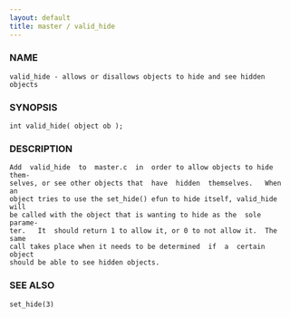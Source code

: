 ```yaml
---
layout: default
title: master / valid_hide
---
```


### NAME

    valid_hide - allows or disallows objects to hide and see hidden objects

### SYNOPSIS

    int valid_hide( object ob );

### DESCRIPTION

    Add  valid_hide  to  master.c  in  order to allow objects to hide them‐
    selves, or see other objects that  have  hidden  themselves.   When  an
    object tries to use the set_hide() efun to hide itself, valid_hide will
    be called with the object that is wanting to hide as the  sole  parame‐
    ter.   It  should return 1 to allow it, or 0 to not allow it.  The same
    call takes place when it needs to be determined  if  a  certain  object
    should be able to see hidden objects.

### SEE ALSO

    set_hide(3)
